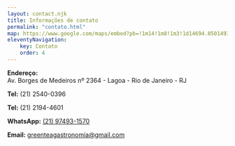 ```yaml
---
layout: contact.njk
title: Informações de contato
permalink: "contato.html"
map: https://www.google.com/maps/embed?pb=!1m14!1m8!1m3!1d14694.050149385985!2d-43.222161909882196!3d-22.968172888086!3m2!1i1024!2i768!4f13.1!3m3!1m2!1s0x9bd59f1f0a07dd%3A0x5bdaf18f729fb5c8!2sAv.+Borges+de+Medeiros%2C+2364+-+Lagoa%2C+Rio+de+Janeiro+-+RJ%2C+22470-003%2C+Brasil!5e0!3m2!1spt-BR!2sus!4v1556568925581!5m2!1spt-BR!2sus
eleventyNavigation:
    key: Contato
    order: 4
---
```


**Endereço:**\
Av. Borges de Medeiros nº 2364 - Lagoa - Rio de Janeiro - RJ

**Tel:**
(21) 2540-0396

**Tel:**
(21) 2194-4601

**WhatsApp:**
[(21) 97493-1570](https://api.whatsapp.com/send?phone=5521974931570)

**Email:**
[greenteagastronomia@gmail.com](mailto:greenteagastronomia@gmail.com)